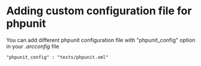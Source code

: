 Adding custom configuration file for phpunit 
========

You can add different phpunit configuration file with "phpunit_config" option in your *.arcconfig* file

	"phpunit_config" : "tests/phpunit.xml"
	
 